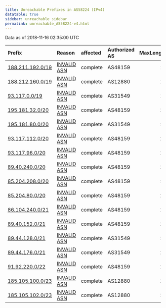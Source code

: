 ```yaml
---
title: Unreachable Prefixes in AS58224 (IPv4)
datatable: true
sidebar: unreachable_sidebar
permalink: unreachable_AS58224-v4.html
---
```


Data as of 2018-11-16 02:35:00 UTC


<div class="datatable-begin"></div>

| Prefix                                                     | Reason                                                                                                  | affected   | Authorized AS   |   MaxLength | Anchor                                         |   unreachable /24s |
|:-----------------------------------------------------------|:--------------------------------------------------------------------------------------------------------|:-----------|:----------------|------------:|:-----------------------------------------------|-------------------:|
| [188.211.192.0/19](https://stat.ripe.net/188.211.192.0/19) | [INVALID ASN](https://rpki-validator.ripe.net/announcement-preview?asn=AS58224&prefix=188.211.192.0/19) | complete   | AS48159         |          19 | [RIPE](unreachable_RIPE_NCC_RPKI_Root-v4.html) |                 32 |
| [188.212.160.0/19](https://stat.ripe.net/188.212.160.0/19) | [INVALID ASN](https://rpki-validator.ripe.net/announcement-preview?asn=AS58224&prefix=188.212.160.0/19) | complete   | AS12880         |          19 | [RIPE](unreachable_RIPE_NCC_RPKI_Root-v4.html) |                 32 |
| [93.117.0.0/19](https://stat.ripe.net/93.117.0.0/19)       | [INVALID ASN](https://rpki-validator.ripe.net/announcement-preview?asn=AS58224&prefix=93.117.0.0/19)    | complete   | AS31549         |          19 | [RIPE](unreachable_RIPE_NCC_RPKI_Root-v4.html) |                 32 |
| [195.181.32.0/20](https://stat.ripe.net/195.181.32.0/20)   | [INVALID ASN](https://rpki-validator.ripe.net/announcement-preview?asn=AS58224&prefix=195.181.32.0/20)  | complete   | AS48159         |          20 | [RIPE](unreachable_RIPE_NCC_RPKI_Root-v4.html) |                 16 |
| [195.181.80.0/20](https://stat.ripe.net/195.181.80.0/20)   | [INVALID ASN](https://rpki-validator.ripe.net/announcement-preview?asn=AS58224&prefix=195.181.80.0/20)  | complete   | AS31549         |          20 | [RIPE](unreachable_RIPE_NCC_RPKI_Root-v4.html) |                 16 |
| [93.117.112.0/20](https://stat.ripe.net/93.117.112.0/20)   | [INVALID ASN](https://rpki-validator.ripe.net/announcement-preview?asn=AS58224&prefix=93.117.112.0/20)  | complete   | AS48159         |          20 | [RIPE](unreachable_RIPE_NCC_RPKI_Root-v4.html) |                 16 |
| [93.117.96.0/20](https://stat.ripe.net/93.117.96.0/20)     | [INVALID ASN](https://rpki-validator.ripe.net/announcement-preview?asn=AS58224&prefix=93.117.96.0/20)   | complete   | AS48159         |          20 | [RIPE](unreachable_RIPE_NCC_RPKI_Root-v4.html) |                 16 |
| [89.40.240.0/20](https://stat.ripe.net/89.40.240.0/20)     | [INVALID ASN](https://rpki-validator.ripe.net/announcement-preview?asn=AS58224&prefix=89.40.240.0/20)   | complete   | AS48159         |          20 | [RIPE](unreachable_RIPE_NCC_RPKI_Root-v4.html) |                 16 |
| [85.204.208.0/20](https://stat.ripe.net/85.204.208.0/20)   | [INVALID ASN](https://rpki-validator.ripe.net/announcement-preview?asn=AS58224&prefix=85.204.208.0/20)  | complete   | AS48159         |          20 | [RIPE](unreachable_RIPE_NCC_RPKI_Root-v4.html) |                 16 |
| [85.204.80.0/20](https://stat.ripe.net/85.204.80.0/20)     | [INVALID ASN](https://rpki-validator.ripe.net/announcement-preview?asn=AS58224&prefix=85.204.80.0/20)   | complete   | AS48159         |          20 | [RIPE](unreachable_RIPE_NCC_RPKI_Root-v4.html) |                 16 |
| [86.104.240.0/21](https://stat.ripe.net/86.104.240.0/21)   | [INVALID ASN](https://rpki-validator.ripe.net/announcement-preview?asn=AS58224&prefix=86.104.240.0/21)  | complete   | AS48159         |          21 | [RIPE](unreachable_RIPE_NCC_RPKI_Root-v4.html) |                  8 |
| [89.40.152.0/21](https://stat.ripe.net/89.40.152.0/21)     | [INVALID ASN](https://rpki-validator.ripe.net/announcement-preview?asn=AS58224&prefix=89.40.152.0/21)   | complete   | AS48159         |          21 | [RIPE](unreachable_RIPE_NCC_RPKI_Root-v4.html) |                  8 |
| [89.44.128.0/21](https://stat.ripe.net/89.44.128.0/21)     | [INVALID ASN](https://rpki-validator.ripe.net/announcement-preview?asn=AS58224&prefix=89.44.128.0/21)   | complete   | AS31549         |          21 | [RIPE](unreachable_RIPE_NCC_RPKI_Root-v4.html) |                  8 |
| [89.44.176.0/21](https://stat.ripe.net/89.44.176.0/21)     | [INVALID ASN](https://rpki-validator.ripe.net/announcement-preview?asn=AS58224&prefix=89.44.176.0/21)   | complete   | AS31549         |          21 | [RIPE](unreachable_RIPE_NCC_RPKI_Root-v4.html) |                  8 |
| [91.92.220.0/22](https://stat.ripe.net/91.92.220.0/22)     | [INVALID ASN](https://rpki-validator.ripe.net/announcement-preview?asn=AS58224&prefix=91.92.220.0/22)   | complete   | AS48159         |          22 | [RIPE](unreachable_RIPE_NCC_RPKI_Root-v4.html) |                  4 |
| [185.105.100.0/23](https://stat.ripe.net/185.105.100.0/23) | [INVALID ASN](https://rpki-validator.ripe.net/announcement-preview?asn=AS58224&prefix=185.105.100.0/23) | complete   | AS12880         |          23 | [RIPE](unreachable_RIPE_NCC_RPKI_Root-v4.html) |                  2 |
| [185.105.102.0/23](https://stat.ripe.net/185.105.102.0/23) | [INVALID ASN](https://rpki-validator.ripe.net/announcement-preview?asn=AS58224&prefix=185.105.102.0/23) | complete   | AS12880         |          23 | [RIPE](unreachable_RIPE_NCC_RPKI_Root-v4.html) |                  2 |

<div class="datatable-end"></div>